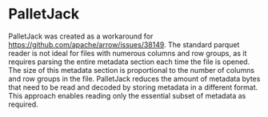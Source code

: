 # PalletJack

PalletJack was created as a workaround for https://github.com/apache/arrow/issues/38149.
The standard parquet reader is not ideal for files with numerous columns and row groups, as it requires parsing the entire metadata section each time the file is opened. The size of this metadata section is proportional to the number of columns and row groups in the file. PalletJack reduces the amount of metadata bytes that need to be read and decoded by storing metadata in a different format. This approach enables reading only the essential subset of metadata as required.